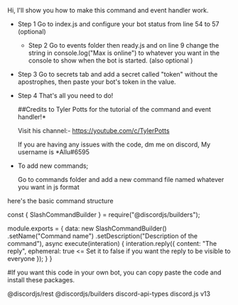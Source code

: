 Hi, I'll show you how to make this command and event handler work.

* Step 1
  Go to index.js and configure your  bot status from line 54 to 57 (optional)

  * Step 2
    Go to events folder then ready.js and on line 9 change the string in console.log("Max is online")
to whatever you want in the console to show when the bot is started. (also optional )

* Step 3
  Go to secrets tab and add a secret called "token" without the apostrophes, then paste your bot's token in the value.


* Step 4
  That's all you need to do!


  ##Credits to Tyler Potts for the tutorial of the command and event handler!*

  Visit his channel:- https://youtube.com/c/TylerPotts

  If you are having any issues with the code, dm me on discord, My username is *Allu#6595


* To add new commands;

  Go to commands folder and add a new command file named whatever you want in js format

here's the basic command structure

const { SlashCommandBuilder } = require("@discordjs/builders");

module.exports = {
	data: new SlashCommandBuilder()
		.setName("Command name")
		.setDescription("Description of the command"),
	async execute(interation) {
		interation.reply({
			content: "The reply",
			ephemeral: true <= Set it to false if you want the reply to be visible to everyone
		});
	}
}

#If you want this code in your own bot, you can copy paste the code and install these packages.


@discordjs/rest
@discordjs/builders
discord-api-types
discord.js v13